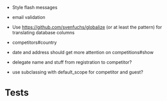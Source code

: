 * Style flash messages
* email validation
* Use https://github.com/svenfuchs/globalize (or at least the pattern) for translating database columns
* competitors#country
* date and address should get more attention on competitions#show
* delegate name and stuff from registration to competitor?

* use subclassing with default_scope for competitor and guest?

Tests
=====